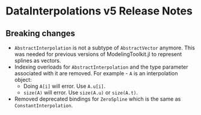 # DataInterpolations v5 Release Notes

## Breaking changes

- `AbstractInterpolation` is not a subtype of `AbstractVector` anymore. This was needed for previous versions of ModelingToolkit.jl to represent splines as vectors.
- Indexing overloads for `AbstractInterpolation` and the type parameter associated with it are removed. For example - `A` is an interpolation object:
    - Doing `A[i]` will error. Use `A.u[i]`.
    - `size(A)` will error. Use `size(A.u)` or `size(A.t)`.
- Removed deprecated bindings for `ZeroSpline` which is the same as `ConstantInterpolation`.

